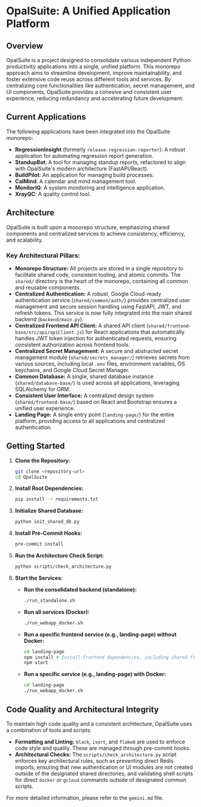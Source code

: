 # OpalSuite: A Unified Application Platform

## Overview

OpalSuite is a project designed to consolidate various independent Python productivity applications into a single, unified platform. This monorepo approach aims to streamline development, improve maintainability, and foster extensive code reuse across different tools and services. By centralizing core functionalities like authentication, secret management, and UI components, OpalSuite provides a cohesive and consistent user experience, reducing redundancy and accelerating future development.

## Current Applications

The following applications have been integrated into the OpalSuite monorepo:

*   **RegressionInsight** (formerly `release-regression-reporter`): A robust application for automating regression report generation.
*   **StandupBot**: A tool for managing standup reports, refactored to align with OpalSuite's modern architecture (FastAPI/React).
*   **BuildPilot**: An application for managing build processes.
*   **CalMind**: A calendar and mind management tool.
*   **MonitorIQ**: A system monitoring and intelligence application.
*   **XrayQC**: A quality control tool.

## Architecture

OpalSuite is built upon a monorepo structure, emphasizing shared components and centralized services to achieve consistency, efficiency, and scalability.

### Key Architectural Pillars:

*   **Monorepo Structure:** All projects are stored in a single repository to facilitate shared code, consistent tooling, and atomic commits. The `shared/` directory is the heart of the monorepo, containing all common and reusable components.
*   **Centralized Authentication:** A robust, Google Cloud-ready authentication service (`shared/common/auth/`) provides centralized user management and secure session handling using FastAPI, JWT, and refresh tokens. This service is now fully integrated into the main shared backend (`backend/main.py`).
*   **Centralized Frontend API Client:** A shared API client (`shared/frontend-base/src/api/apiClient.js`) for React applications that automatically handles JWT token injection for authenticated requests, ensuring consistent authorization across frontend tools.
*   **Centralized Secret Management:** A secure and abstracted secret management module (`shared/secrets_manager/`) retrieves secrets from various sources, including local `.env` files, environment variables, OS keychains, and Google Cloud Secret Manager.
*   **Common Database:** A single, shared database instance (`shared/database-base/`) is used across all applications, leveraging SQLAlchemy for ORM.
*   **Consistent User Interface:** A centralized design system (`shared/frontend-base/`) based on React and Bootstrap ensures a unified user experience.
*   **Landing Page:** A single entry point (`landing-page/`) for the entire platform, providing access to all applications and centralized authentication.

## Getting Started

1.  **Clone the Repository:**
    ```bash
    git clone <repository-url>
    cd OpalSuite
    ```

2.  **Install Root Dependencies:**
    ```bash
    pip install -r requirements.txt
    ```

3.  **Initialize Shared Database:**
    ```bash
    python init_shared_db.py
    ```

4.  **Install Pre-Commit Hooks:**
    ```bash
    pre-commit install
    ```

5.  **Run the Architecture Check Script:**
    ```bash
    python scripts/check_architecture.py
    ```

6.  **Start the Services:**
    *   **Run the consolidated backend (standalone):**
        ```bash
        ./run_standalone.sh
        ```
    *   **Run all services (Docker):**
        ```bash
        ./run_webapp_docker.sh
        ```
    *   **Run a specific frontend service (e.g., landing-page) without Docker:**
        ```bash
        cd landing-page
        npm install # Install frontend dependencies, including shared frontend-base
        npm start
        ```
    *   **Run a specific service (e.g., landing-page) with Docker:**
        ```bash
        cd landing-page
        ./run_webapp_docker.sh
        ```

## Code Quality and Architectural Integrity

To maintain high code quality and a consistent architecture, OpalSuite uses a combination of tools and scripts:

*   **Formatting and Linting:** `black`, `isort`, and `flake8` are used to enforce code style and quality. These are managed through pre-commit hooks.
*   **Architectural Checks:** The `scripts/check_architecture.py` script enforces key architectural rules, such as preventing direct Redis imports, ensuring that new authentication or UI modules are not created outside of the designated shared directories, and validating shell scripts for direct `docker` or `gcloud` commands outside of designated common scripts.

For more detailed information, please refer to the `gemini.md` file.